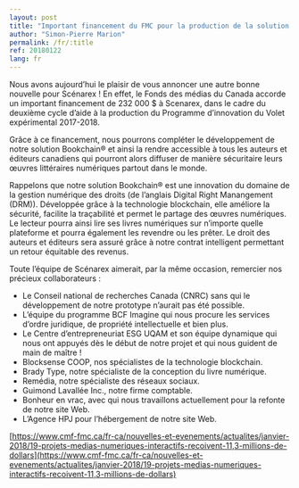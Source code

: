 ```yaml
---
layout: post
title: "Important financement du FMC pour la production de la solution Bookchain® de Scénarex"
author: "Simon-Pierre Marion"
permalink: /fr/:title
ref: 20180122
lang: fr
---
```


Nous avons aujourd’hui le plaisir de vous annoncer une autre bonne nouvelle pour Scénarex ! En effet, le Fonds des médias du Canada accorde un important financement de 232 000 $ à Scenarex, dans le cadre du deuxième cycle d’aide à la production du Programme d’innovation du Volet expérimental 2017-2018.

Grâce à ce financement, nous pourrons compléter le développement de notre solution Bookchain® et ainsi la rendre accessible à tous les auteurs et éditeurs canadiens qui pourront alors diffuser de manière sécuritaire leurs œuvres littéraires numériques partout dans le monde.

Rappelons que notre solution Bookchain® est une innovation du domaine de la gestion numérique des droits (de l’anglais Digital Right Manangement (DRM)). Développée grâce à la technologie blockchain, elle améliore la sécurité, facilite la traçabilité et permet le partage des œuvres numériques. Le lecteur pourra ainsi lire ses livres numériques sur n’importe quelle plateforme et pourra également les revendre ou les prêter. Le droit des auteurs et éditeurs sera assuré grâce à notre contrat intelligent permettant un retour équitable des revenus.

Toute l’équipe de Scénarex aimerait, par la même occasion, remercier nos précieux collaborateurs :
* Le Conseil national de recherches Canada (CNRC) sans qui le développement de notre prototype n’aurait pas été possible.
* L’équipe du programme BCF Imagine qui nous procure les services d’ordre juridique, de propriété intellectuelle et bien plus.
* Le Centre d’entrepreneuriat ESG UQAM et son équipe dynamique qui nous ont appuyés dès le début de notre projet et qui nous guident de main de maître !
* Blocksense COOP, nos spécialistes de la technologie blockchain.
* Brady Type, notre spécialiste de la conception du livre numérique.
* Remédia, notre spécialiste des réseaux sociaux.
* Guimond Lavallée Inc., notre firme comptable.
* Bonheur en vrac, avec qui nous travaillons actuellement pour la refonte de notre site Web.
* L’Agence HPJ pour l’hébergement de notre site Web.

[https://www.cmf-fmc.ca/fr-ca/nouvelles-et-evenements/actualites/janvier-2018/19-projets-medias-numeriques-interactifs-recoivent-11,3-millions-de-dollars](https://www.cmf-fmc.ca/fr-ca/nouvelles-et-evenements/actualites/janvier-2018/19-projets-medias-numeriques-interactifs-recoivent-11,3-millions-de-dollars)
